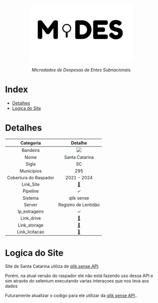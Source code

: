 <!-- Header -->
<p align="center">
  <a href="https://basedosdados.org">
    <img src="/docs/images/logo1_mides_black.png" width="340" alt="MiDES">
  </a>
</p>

<p align="center">
    <em>Microdados de Despesas de Entes Subnacionais.</em>
</p>

# Index

- [Detalhes](#detalhes)
- [Logica do Site](#logica-do-site)

# Detalhes
Categoria|Detalhe|
|:-:|:-:|
Bandeira|<img src="http://www.educadores.diaadia.pr.gov.br/modules/galeria/uploads/11/normal_1409852743bandeirasantacatarina.png" width=50>
Nome|Santa Catarina
Sigla| SC
Municípios| 295
Cobertura do Raspador| 2021 - 2024
Link_Site| [:link:](https://paineistransparencia.tce.sc.gov.br/extensions/appDespesasMunicipaisExternoNovo/index.html)
Pipeline|✓
Sistema| qlik sense
Server|Registro de Lentidão
Ip_estrageiro|✓
Link_drive|[:link:](https://drive.google.com/drive/u/0/folders/1VvDVFLQ9CHo2TZiyx-IOE9ebIq-yfnSl)
Link_storage|[:link:](https://console.cloud.google.com/storage/browser/basedosdados-dev/staging/world_wb_mides/raw_empenho_sc?pageState=(%22StorageObjectListTable%22:(%22f%22:%22%255B%255D%22))&cloudshell=false&project=basedosdados-dev)
Link_licitacao|[:link:](https://drive.google.com/drive/u/0/folders/1phCHuuMHJNNFnzd6wm10KvIy7eAWL5o0)

# Logica do Site

Site de Santa Catarina utiliza de [qlik sense API](https://help.qlik.com/en-US/sense-developer/May2024/Subsystems/EngineJSONAPI/Content/introduction.htm).

Porém, na atual versão do raspador ele não está fazendo uso dessa API e sim atravès do selenium executando varias interaçoes que nos leva aos dados

Futuramente atualizar o codigo para ele utilizar da [qlik sense API](https://help.qlik.com/en-US/sense-developer/May2024/Subsystems/EngineJSONAPI/Content/introduction.htm)..

